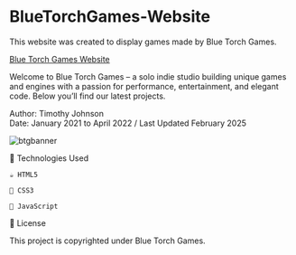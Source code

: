 # BlueTorchGames-Website
This website was created to display games made by Blue Torch Games.

[Blue Torch Games Website](https://www.bluetorchgames.com)

Welcome to Blue Torch Games – a solo indie studio building unique games and engines with a passion for performance, entertainment, and elegant code. Below you’ll find our latest projects.

Author: Timothy Johnson <br>
Date: January 2021 to April 2022 / Last Updated February 2025

![btgbanner](https://github.com/user-attachments/assets/f0542213-80c5-4f9d-a4fd-960dca958cd5)


🔧 Technologies Used

    ☕ HTML5

    🧱 CSS3

    📐 JavaScript
      
🪪 License

This project is copyrighted under Blue Torch Games.
